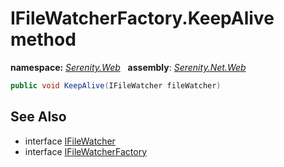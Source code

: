 # IFileWatcherFactory.KeepAlive method
**namespace:** *[Serenity.Web](../../README.md#serenity.web-namespace)*   **assembly**: *[Serenity.Net.Web](../../README.md)*

```csharp
public void KeepAlive(IFileWatcher fileWatcher)
```

## See Also

* interface [IFileWatcher](../IFileWatcher.md)
* interface [IFileWatcherFactory](../IFileWatcherFactory.md)